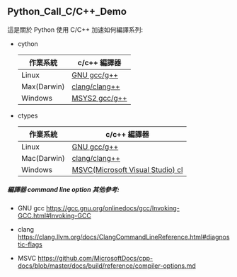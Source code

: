 ## Python_Call_C/C++_Demo

這是關於 Python 使用 C/C++ 加速如何編譯系列:



- cython

  | 作業系統    | c/c++ 編譯器                             |
  | ----------- | ---------------------------------------- |
  | Linux       | [GNU gcc/g++](https://gcc.gnu.org/)      |
  | Max(Darwin) | [clang/clang++](https://clang.llvm.org/) |
  | Windows     | [MSYS2 gcc/g++](https://www.msys2.org/)  |

- ctypes

  | 作業系統    | c/c++ 編譯器                                                 |
  | ----------- | ------------------------------------------------------------ |
  | Linux       | [GNU gcc/g++](https://gcc.gnu.org/)                          |
  | Mac(Darwin) | [clang/clang++](https://clang.llvm.org/)                     |
  | Windows     | [MSVC(Microsoft Visual Studio) cl](https://docs.microsoft.com/zh-tw/cpp/build/reference/compiler-options?view=vs-2019) |







##### 編譯器 command line option 其他參考:

- GNU gcc  <https://gcc.gnu.org/onlinedocs/gcc/Invoking-GCC.html#Invoking-GCC>

- clang <https://clang.llvm.org/docs/ClangCommandLineReference.html#diagnostic-flags> 

- MSVC <https://github.com/MicrosoftDocs/cpp-docs/blob/master/docs/build/reference/compiler-options.md>













